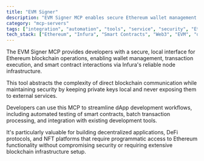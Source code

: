```yaml
---
title: "EVM Signer"
description: "EVM Signer MCP enables secure Ethereum wallet management and blockchain interactions through Infura for local development."
category: "mcp-servers"
tags: ["integration", "automation", "tools", "service", "security", "Ethereum", "dApp", "DeFi", "NFT"]
tech_stack: ["Ethereum", "Infura", "Smart Contracts", "Web3", "EVM", "dApps", "DeFi", "NFT"]
---
```


The EVM Signer MCP provides developers with a secure, local interface for Ethereum blockchain operations, enabling wallet management, transaction execution, and smart contract interactions via Infura's reliable node infrastructure. 

This tool abstracts the complexity of direct blockchain communication while maintaining security by keeping private keys local and never exposing them to external services.

Developers can use this MCP to streamline dApp development workflows, including automated testing of smart contracts, batch transaction processing, and integration with existing development tools. 

It's particularly valuable for building decentralized applications, DeFi protocols, and NFT platforms that require programmatic access to Ethereum functionality without compromising security or requiring extensive blockchain infrastructure setup.